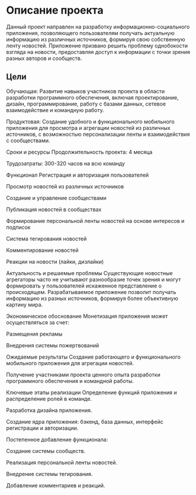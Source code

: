 # Описание проекта
Данный проект направлен на разработку информационно-социального приложения, позволяющего пользователям получать актуальную информацию из различных источников, формируя свою собственную ленту новостей. Приложение призвано решить проблему однобокости взгляда на новости, предоставляя доступ к информации с точки зрения разных авторов и сообществ.

## Цели
Обучающая: Развитие навыков участников проекта в области разработки программного обеспечения, включая проектирование, дизайн, программирование, работу с базами данных, сетевое взаимодействие и командную работу.

Продуктовая: Создание удобного и функционального мобильного приложения для просмотра и агрегации новостей из различных источников, с возможностью персонализации ленты и взаимодействия с сообществами.

Сроки и ресурсы
Продолжительность проекта: 4 месяца

Трудозатраты: 300-320 часов на всю команду

Функционал
Регистрация и авторизация пользователей

Просмотр новостей из различных источников

Создание и управление сообществами

Публикация новостей в сообществах

Формирование персональной ленты новостей на основе интересов и подписок

Система тегирования новостей

Комментирование новостей

Реакции на новости (лайки, дизлайки)

Актуальность и решаемые проблемы
Существующие новостные агрегаторы часто не учитывают разнообразие точек зрения и могут формировать у пользователей искаженное представление о происходящем. Разрабатываемое приложение позволит получать информацию из разных источников, формируя более объективную картину мира.

Экономическое обоснование
Монетизация приложения может осуществляться за счет:

Размещения рекламы

Внедрения системы пожертвований

Ожидаемые результаты
Создание работающего и функционального мобильного приложения для агрегации новостей.

Получение участниками проекта ценного опыта разработки программного обеспечения и командной работы.

Ключевые этапы реализации
Определение функций приложения и распределение ролей в команде.

Разработка дизайна приложения.

Создание ядра приложения: бэкенд, база данных, интерфейс регистрации и авторизации.

Постепенное добавление функционала:

Создание системы сообществ.

Реализация персональной ленты новостей.

Внедрение системы тегирования.

Добавление комментариев и реакций.

